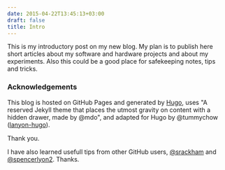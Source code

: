 ```yaml
---
date: 2015-04-22T13:45:13+03:00
draft: false
title: Intro
---
```


This is my introductory post on my new blog.  My plan is to publish
here short articles about my software and hardware projects and about
my experiments.  Also this could be a good place for safekeeping
notes, tips and tricks.


### Acknowledgements

This blog is hosted on GitHub Pages and generated by [Hugo](http://gohugo.io/), uses "A reserved Jekyll theme that places the utmost gravity on content with a hidden drawer, made by @mdo", and adapted for Hugo by @tummychow ([lanyon-hugo](http://tummychow.github.io/lanyon-hugo)).

Thank you.

I have also learned usefull tips from other GitHub users, [@srackham](http://blog.srackham.com/) and [@spencerlyon2](https://github.com/spencerlyon2/spencerlyon2.github.io). Thanks.

